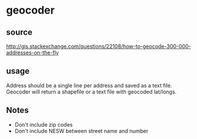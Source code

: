 # geocoder

## source
http://gis.stackexchange.com/questions/22108/how-to-geocode-300-000-addresses-on-the-fly

## usage
Address should be a single line per address and saved as a text file. Geocoder will return a shapefile or a text file with geocoded lat/longs. 

## Notes

- Don't include zip codes
- Don't include NESW between street name and number